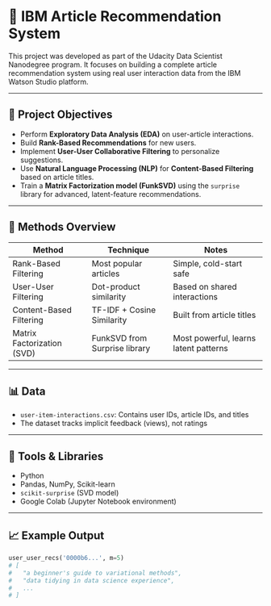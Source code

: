 # 🧠 IBM Article Recommendation System

This project was developed as part of the Udacity Data Scientist Nanodegree program. It focuses on building a complete article recommendation system using real user interaction data from the IBM Watson Studio platform.

---

## 📌 Project Objectives

- Perform **Exploratory Data Analysis (EDA)** on user-article interactions.
- Build **Rank-Based Recommendations** for new users.
- Implement **User-User Collaborative Filtering** to personalize suggestions.
- Use **Natural Language Processing (NLP)** for **Content-Based Filtering** based on article titles.
- Train a **Matrix Factorization model (FunkSVD)** using the `surprise` library for advanced, latent-feature recommendations.

---

## 🧪 Methods Overview

| Method                      | Technique                     | Notes |
|----------------------------|-------------------------------|-------|
| Rank-Based Filtering       | Most popular articles         | Simple, cold-start safe |
| User-User Filtering        | Dot-product similarity        | Based on shared interactions |
| Content-Based Filtering    | TF-IDF + Cosine Similarity    | Built from article titles |
| Matrix Factorization (SVD) | FunkSVD from Surprise library | Most powerful, learns latent patterns |

---

## 📊 Data

- `user-item-interactions.csv`: Contains user IDs, article IDs, and titles
- The dataset tracks implicit feedback (views), not ratings

---

## 🧰 Tools & Libraries

- Python
- Pandas, NumPy, Scikit-learn
- `scikit-surprise` (SVD model)
- Google Colab (Jupyter Notebook environment)

---

## 📈 Example Output

```python
user_user_recs('0000b6...', m=5)
# [
#   "a beginner's guide to variational methods",
#   "data tidying in data science experience",
#   ...
# ]
